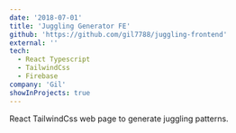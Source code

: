 ```yaml
---
date: '2018-07-01'
title: 'Juggling Generator FE'
github: 'https://github.com/gil7788/juggling-frontend'
external: ''
tech:
  - React Typescript
  - TailwindCss
  - Firebase
company: 'Gil'
showInProjects: true
---
```


React TailwindCss web page to generate juggling patterns.
